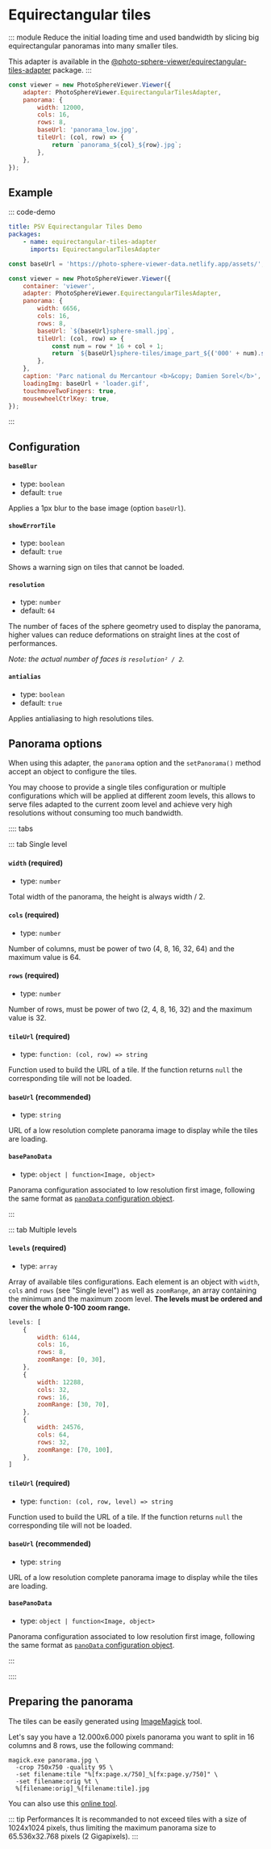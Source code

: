 # Equirectangular tiles

<Badges module="equirectangular-tiles-adapter"/>

::: module
Reduce the initial loading time and used bandwidth by slicing big equirectangular panoramas into many smaller tiles.

This adapter is available in the [@photo-sphere-viewer/equirectangular-tiles-adapter](https://www.npmjs.com/package/@photo-sphere-viewer/equirectangular-tiles-adapter) package.
:::

```js
const viewer = new PhotoSphereViewer.Viewer({
    adapter: PhotoSphereViewer.EquirectangularTilesAdapter,
    panorama: {
        width: 12000,
        cols: 16,
        rows: 8,
        baseUrl: 'panorama_low.jpg',
        tileUrl: (col, row) => {
            return `panorama_${col}_${row}.jpg`;
        },
    },
});
```

## Example

::: code-demo

```yaml
title: PSV Equirectangular Tiles Demo
packages:
    - name: equirectangular-tiles-adapter
      imports: EquirectangularTilesAdapter
```

```js
const baseUrl = 'https://photo-sphere-viewer-data.netlify.app/assets/';

const viewer = new PhotoSphereViewer.Viewer({
    container: 'viewer',
    adapter: PhotoSphereViewer.EquirectangularTilesAdapter,
    panorama: {
        width: 6656,
        cols: 16,
        rows: 8,
        baseUrl: `${baseUrl}sphere-small.jpg`,
        tileUrl: (col, row) => {
            const num = row * 16 + col + 1;
            return `${baseUrl}sphere-tiles/image_part_${('000' + num).slice(-3)}.jpg`;
        },
    },
    caption: 'Parc national du Mercantour <b>&copy; Damien Sorel</b>',
    loadingImg: baseUrl + 'loader.gif',
    touchmoveTwoFingers: true,
    mousewheelCtrlKey: true,
});
```

:::

## Configuration

#### `baseBlur`

-   type: `boolean`
-   default: `true`

Applies a 1px blur to the base image (option `baseUrl`).

#### `showErrorTile`

-   type: `boolean`
-   default: `true`

Shows a warning sign on tiles that cannot be loaded.

#### `resolution`

-   type: `number`
-   default: `64`

The number of faces of the sphere geometry used to display the panorama, higher values can reduce deformations on straight lines at the cost of performances.

_Note: the actual number of faces is `resolution² / 2`._

#### `antialias`

-   type: `boolean`
-   default: `true`

Applies antialiasing to high resolutions tiles.

## Panorama options

When using this adapter, the `panorama` option and the `setPanorama()` method accept an object to configure the tiles.

You may choose to provide a single tiles configuration or multiple configurations which will be applied at different zoom levels, this allows to serve files adapted to the current zoom level and achieve very high resolutions without consuming too much bandwidth.

:::: tabs

::: tab Single level

#### `width` (required)

-   type: `number`

Total width of the panorama, the height is always width / 2.

#### `cols` (required)

-   type: `number`

Number of columns, must be power of two (4, 8, 16, 32, 64) and the maximum value is 64.

#### `rows` (required)

-   type: `number`

Number of rows, must be power of two (2, 4, 8, 16, 32) and the maximum value is 32.

#### `tileUrl` (required)

-   type: `function: (col, row) => string`

Function used to build the URL of a tile.
If the function returns `null` the corresponding tile will not be loaded.

#### `baseUrl` (recommended)

-   type: `string`

URL of a low resolution complete panorama image to display while the tiles are loading.

#### `basePanoData`

-   type: `object | function<Image, object>`

Panorama configuration associated to low resolution first image, following the same format as [`panoData` configuration object](../config.md#panodata).

:::

::: tab Multiple levels

#### `levels` (required)

-   type: `array`

Array of available tiles configurations. Each element is an object with `width`, `cols` and `rows` (see "Single level") as well as `zoomRange`, an array containing the minimum and the maximum zoom level. **The levels must be ordered and cover the whole 0-100 zoom range.**

```js
levels: [
    {
        width: 6144,
        cols: 16,
        rows: 8,
        zoomRange: [0, 30],
    },
    {
        width: 12288,
        cols: 32,
        rows: 16,
        zoomRange: [30, 70],
    },
    {
        width: 24576,
        cols: 64,
        rows: 32,
        zoomRange: [70, 100],
    },
]
```

#### `tileUrl` (required)

-   type: `function: (col, row, level) => string`

Function used to build the URL of a tile.
If the function returns `null` the corresponding tile will not be loaded.

#### `baseUrl` (recommended)

-   type: `string`

URL of a low resolution complete panorama image to display while the tiles are loading.

#### `basePanoData`

-   type: `object | function<Image, object>`

Panorama configuration associated to low resolution first image, following the same format as [`panoData` configuration object](../config.md#panodata).

:::

::::

## Preparing the panorama

The tiles can be easily generated using [ImageMagick](https://imagemagick.org) tool.

Let's say you have a 12.000x6.000 pixels panorama you want to split in 16 columns and 8 rows, use the following command:

```
magick.exe panorama.jpg \
  -crop 750x750 -quality 95 \
  -set filename:tile "%[fx:page.x/750]_%[fx:page.y/750]" \
  -set filename:orig %t \
  %[filename:orig]_%[filename:tile].jpg
```

You can also use this [online tool](https://pinetools.com/split-image).

::: tip Performances
It is recommanded to not exceed tiles with a size of 1024x1024 pixels, thus limiting the maximum panorama size to 65.536x32.768 pixels (2 Gigapixels).
:::
